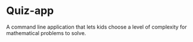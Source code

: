 # Quiz-app
A command line application that lets kids choose a level of complexity for mathematical problems to solve.
